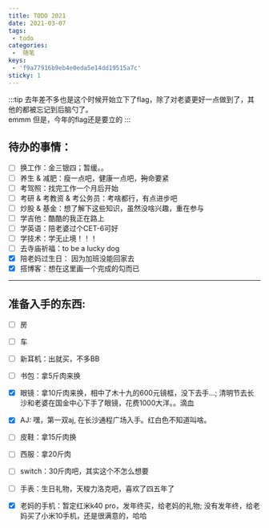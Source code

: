 ```yaml
---
title: TODO 2021
date: 2021-03-07
tags:
 - todo
categories:
 -  随笔
keys: 
 - 'f9a77916b9eb4e0eda5e14dd19515a7c'
sticky: 1
---
```

<!-- more -->

:::tip
去年差不多也是这个时候开始立下了flag，除了对老婆更好一点做到了，其他的都被忘记到后脑勺了。    
emmm 但是，今年的flag还是要立的 
:::

## 待办的事情：
- [ ] 换工作：金三银四；暂缓。。
- [ ] 养生 & 减肥：瘦一点吧，健康一点吧，~~狗~~命要紧
- [ ] 考驾照：找完工作一个月后开始
- [ ] 考研 & 考教资 & 考公务员：考啥都行，有点进步吧
- [ ] 炒股 & 基金：想了解下这些知识，虽然没啥兴趣，重在参与
- [ ] 学吉他：酷酷的我正在路上
- [ ] 学英语：陪老婆过个CET-6可好
- [ ] 学技术：学无止境！！！
- [ ] 去寺庙祈福：to be a lucky dog
- [x] 陪老妈过生日： 因为加班没能回家去
- [x] 搭博客：想在这里画一个完成的勾而已

----

## 准备入手的东西:
- [ ] 房
- [ ] 车
- [ ] 新耳机：出就买，不多BB
- [ ] 书包：拿5斤肉来换
- [x] 眼镜：拿10斤肉来换，相中了木十九的600元镜框，没下去手...; 清明节去长沙和老婆在国金中心下手了眼镜，花费1000大洋。。滴血
- [x] AJ: 嘿，第一双aj, 在长沙通程广场入手。红白色不知道叫啥。
- [ ] 皮鞋：拿15斤肉换
- [ ] 西服：拿20斤肉
- [ ] switch：30斤肉吧，其实这个不怎么想要
- [ ] 手表：生日礼物，天梭力洛克吧，喜欢了四五年了
- [x] 老妈的手机：暂定红米k40 pro，发年终买，给老妈的礼物; 没有发年终，给老妈买了小米10手机，还是很满意的，哈哈

